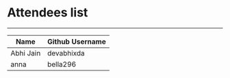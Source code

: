 # Attendees list
---

| Name        | Github Username |
| ----------- | --------------- |
| Abhi Jain   | devabhixda |
| anna        | bella296|
